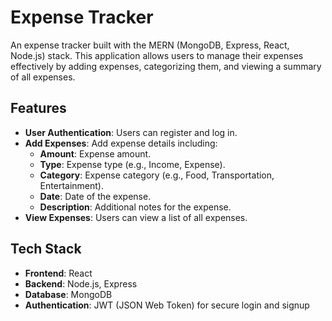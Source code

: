 # Expense Tracker

An expense tracker built with the MERN (MongoDB, Express, React, Node.js) stack. This application allows users to manage their expenses effectively by adding expenses, categorizing them, and viewing a summary of all expenses.

## Features

- **User Authentication**: Users can register and log in.
- **Add Expenses**: Add expense details including:
  - **Amount**: Expense amount.
  - **Type**: Expense type (e.g., Income, Expense).
  - **Category**: Expense category (e.g., Food, Transportation, Entertainment).
  - **Date**: Date of the expense.
  - **Description**: Additional notes for the expense.
- **View Expenses**: Users can view a list of all expenses.

## Tech Stack

- **Frontend**: React
- **Backend**: Node.js, Express
- **Database**: MongoDB
- **Authentication**: JWT (JSON Web Token) for secure login and signup
